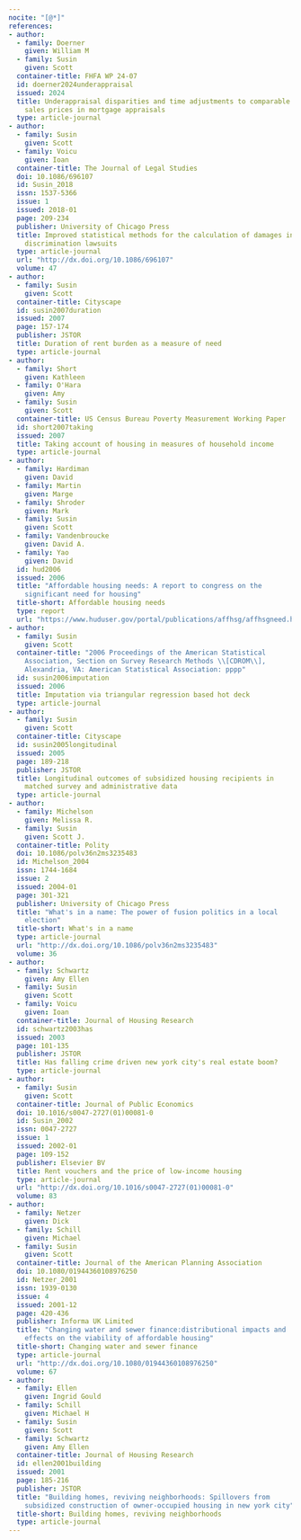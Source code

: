 ```yaml
---
nocite: "[@*]"
references:
- author:
  - family: Doerner
    given: William M
  - family: Susin
    given: Scott
  container-title: FHFA WP 24-07
  id: doerner2024underappraisal
  issued: 2024
  title: Underappraisal disparities and time adjustments to comparable
    sales prices in mortgage appraisals
  type: article-journal
- author:
  - family: Susin
    given: Scott
  - family: Voicu
    given: Ioan
  container-title: The Journal of Legal Studies
  doi: 10.1086/696107
  id: Susin_2018
  issn: 1537-5366
  issue: 1
  issued: 2018-01
  page: 209-234
  publisher: University of Chicago Press
  title: Improved statistical methods for the calculation of damages in
    discrimination lawsuits
  type: article-journal
  url: "http://dx.doi.org/10.1086/696107"
  volume: 47
- author:
  - family: Susin
    given: Scott
  container-title: Cityscape
  id: susin2007duration
  issued: 2007
  page: 157-174
  publisher: JSTOR
  title: Duration of rent burden as a measure of need
  type: article-journal
- author:
  - family: Short
    given: Kathleen
  - family: O'Hara
    given: Amy
  - family: Susin
    given: Scott
  container-title: US Census Bureau Poverty Measurement Working Paper
  id: short2007taking
  issued: 2007
  title: Taking account of housing in measures of household income
  type: article-journal
- author:
  - family: Hardiman
    given: David
  - family: Martin
    given: Marge
  - family: Shroder
    given: Mark
  - family: Susin
    given: Scott
  - family: Vandenbroucke
    given: David A.
  - family: Yao
    given: David
  id: hud2006
  issued: 2006
  title: "Affordable housing needs: A report to congress on the
    significant need for housing"
  title-short: Affordable housing needs
  type: report
  url: "https://www.huduser.gov/portal/publications/affhsg/affhsgneed.html"
- author:
  - family: Susin
    given: Scott
  container-title: "2006 Proceedings of the American Statistical
    Association, Section on Survey Research Methods \\[CDROM\\],
    Alexandria, VA: American Statistical Association: pppp"
  id: susin2006imputation
  issued: 2006
  title: Imputation via triangular regression based hot deck
  type: article-journal
- author:
  - family: Susin
    given: Scott
  container-title: Cityscape
  id: susin2005longitudinal
  issued: 2005
  page: 189-218
  publisher: JSTOR
  title: Longitudinal outcomes of subsidized housing recipients in
    matched survey and administrative data
  type: article-journal
- author:
  - family: Michelson
    given: Melissa R.
  - family: Susin
    given: Scott J.
  container-title: Polity
  doi: 10.1086/polv36n2ms3235483
  id: Michelson_2004
  issn: 1744-1684
  issue: 2
  issued: 2004-01
  page: 301-321
  publisher: University of Chicago Press
  title: "What's in a name: The power of fusion politics in a local
    election"
  title-short: What's in a name
  type: article-journal
  url: "http://dx.doi.org/10.1086/polv36n2ms3235483"
  volume: 36
- author:
  - family: Schwartz
    given: Amy Ellen
  - family: Susin
    given: Scott
  - family: Voicu
    given: Ioan
  container-title: Journal of Housing Research
  id: schwartz2003has
  issued: 2003
  page: 101-135
  publisher: JSTOR
  title: Has falling crime driven new york city's real estate boom?
  type: article-journal
- author:
  - family: Susin
    given: Scott
  container-title: Journal of Public Economics
  doi: 10.1016/s0047-2727(01)00081-0
  id: Susin_2002
  issn: 0047-2727
  issue: 1
  issued: 2002-01
  page: 109-152
  publisher: Elsevier BV
  title: Rent vouchers and the price of low-income housing
  type: article-journal
  url: "http://dx.doi.org/10.1016/s0047-2727(01)00081-0"
  volume: 83
- author:
  - family: Netzer
    given: Dick
  - family: Schill
    given: Michael
  - family: Susin
    given: Scott
  container-title: Journal of the American Planning Association
  doi: 10.1080/01944360108976250
  id: Netzer_2001
  issn: 1939-0130
  issue: 4
  issued: 2001-12
  page: 420-436
  publisher: Informa UK Limited
  title: "Changing water and sewer finance:distributional impacts and
    effects on the viability of affordable housing"
  title-short: Changing water and sewer finance
  type: article-journal
  url: "http://dx.doi.org/10.1080/01944360108976250"
  volume: 67
- author:
  - family: Ellen
    given: Ingrid Gould
  - family: Schill
    given: Michael H
  - family: Susin
    given: Scott
  - family: Schwartz
    given: Amy Ellen
  container-title: Journal of Housing Research
  id: ellen2001building
  issued: 2001
  page: 185-216
  publisher: JSTOR
  title: "Building homes, reviving neighborhoods: Spillovers from
    subsidized construction of owner-occupied housing in new york city"
  title-short: Building homes, reviving neighborhoods
  type: article-journal
---
```



